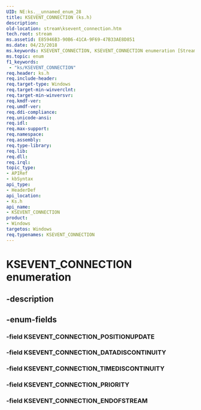 ```yaml
---
UID: NE:ks.__unnamed_enum_28
title: KSEVENT_CONNECTION (ks.h)
description: 
old-location: stream\ksevent_connection.htm
tech.root: stream
ms.assetid: E85946B3-90B6-41CA-9F69-47B33AE8D851
ms.date: 04/23/2018
ms.keywords: KSEVENT_CONNECTION, KSEVENT_CONNECTION enumeration [Streaming Media Devices], KSEVENT_CONNECTION_DATADISCONTINUITY, KSEVENT_CONNECTION_ENDOFSTREAM, KSEVENT_CONNECTION_POSITIONUPDATE, KSEVENT_CONNECTION_PRIORITY, KSEVENT_CONNECTION_TIMEDISCONTINUITY, ks/KSEVENT_CONNECTION, ks/KSEVENT_CONNECTION_DATADISCONTINUITY, ks/KSEVENT_CONNECTION_ENDOFSTREAM, ks/KSEVENT_CONNECTION_POSITIONUPDATE, ks/KSEVENT_CONNECTION_PRIORITY, ks/KSEVENT_CONNECTION_TIMEDISCONTINUITY, stream.ksevent_connection
ms.topic: enum
f1_keywords:
 - "ks/KSEVENT_CONNECTION"
req.header: ks.h
req.include-header: 
req.target-type: Windows
req.target-min-winverclnt: 
req.target-min-winversvr: 
req.kmdf-ver: 
req.umdf-ver: 
req.ddi-compliance: 
req.unicode-ansi: 
req.idl: 
req.max-support: 
req.namespace: 
req.assembly: 
req.type-library: 
req.lib: 
req.dll: 
req.irql: 
topic_type:
- APIRef
- kbSyntax
api_type:
- HeaderDef
api_location:
- Ks.h
api_name:
- KSEVENT_CONNECTION
product:
- Windows
targetos: Windows
req.typenames: KSEVENT_CONNECTION
---
```


# KSEVENT_CONNECTION enumeration


## -description





## -enum-fields




### -field KSEVENT_CONNECTION_POSITIONUPDATE


### -field KSEVENT_CONNECTION_DATADISCONTINUITY


### -field KSEVENT_CONNECTION_TIMEDISCONTINUITY


### -field KSEVENT_CONNECTION_PRIORITY


### -field KSEVENT_CONNECTION_ENDOFSTREAM

